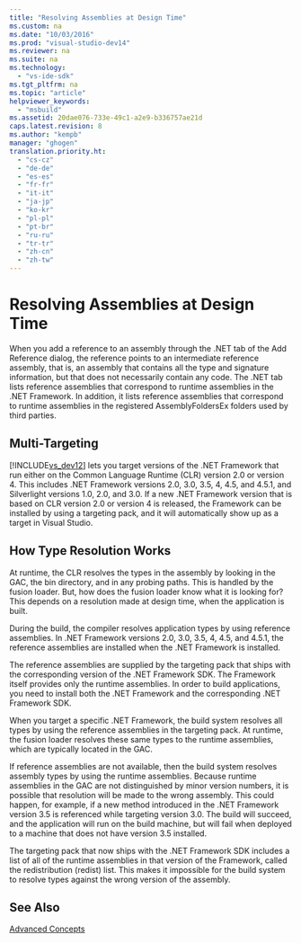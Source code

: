```yaml
---
title: "Resolving Assemblies at Design Time"
ms.custom: na
ms.date: "10/03/2016"
ms.prod: "visual-studio-dev14"
ms.reviewer: na
ms.suite: na
ms.technology: 
  - "vs-ide-sdk"
ms.tgt_pltfrm: na
ms.topic: "article"
helpviewer_keywords: 
  - "msbuild"
ms.assetid: 20dae076-733e-49c1-a2e9-b336757ae21d
caps.latest.revision: 8
ms.author: "kempb"
manager: "ghogen"
translation.priority.ht: 
  - "cs-cz"
  - "de-de"
  - "es-es"
  - "fr-fr"
  - "it-it"
  - "ja-jp"
  - "ko-kr"
  - "pl-pl"
  - "pt-br"
  - "ru-ru"
  - "tr-tr"
  - "zh-cn"
  - "zh-tw"
---
```

# Resolving Assemblies at Design Time
When you add a reference to an assembly through the .NET tab of the Add Reference dialog, the reference points to an intermediate reference assembly, that is, an assembly that contains all the type and signature information, but that does not necessarily contain any code. The .NET tab lists reference assemblies that correspond to runtime assemblies in the .NET Framework. In addition, it lists reference assemblies that correspond to runtime assemblies in the registered AssemblyFoldersEx folders used by third parties.  
  
## Multi-Targeting  
 [!INCLUDE[vs_dev12](../VS_IDE/includes/vs_dev12_md.md)] lets you target versions of the .NET Framework that run either on the Common Language Runtime (CLR) version 2.0 or version 4. This includes .NET Framework versions 2.0, 3.0, 3.5, 4, 4.5, and 4.5.1, and Silverlight versions 1.0, 2.0, and 3.0. If a new .NET Framework version that is based on CLR version 2.0 or version 4 is released, the Framework can be installed by using a targeting pack, and it will automatically show up as a target in Visual Studio.  
  
## How Type Resolution Works  
 At runtime, the CLR resolves the types in the assembly by looking in the GAC, the bin directory, and in any probing paths. This is handled by the fusion loader. But, how does the fusion loader know what it is looking for? This depends on a resolution made at design time, when the application is built.  
  
 During the build, the compiler resolves application types by using reference assemblies. In .NET Framework versions 2.0, 3.0, 3.5, 4, 4.5, and 4.5.1, the reference assemblies are installed when the .NET Framework is installed.  
  
 The reference assemblies are supplied by the targeting pack that ships with the corresponding version of the .NET Framework SDK. The Framework itself provides only the runtime assemblies. In order to build applications, you need to install both the .NET Framework and the corresponding .NET Framework SDK.  
  
 When you target a specific .NET Framework, the build system resolves all types by using the reference assemblies in the targeting pack. At runtime, the fusion loader resolves these same types to the runtime assemblies, which are typically located in the GAC.  
  
 If reference assemblies are not available, then the build system resolves assembly types by using the runtime assemblies. Because runtime assemblies in the GAC are not distinguished by minor version numbers, it is possible that resolution will be made to the wrong assembly. This could happen, for example, if a new method introduced in the .NET Framework version 3.5 is referenced while targeting version 3.0. The build will succeed, and the application will run on the build machine, but will fail when deployed to a machine that does not have version 3.5 installed.  
  
 The targeting pack that now ships with the .NET Framework SDK includes a list of all of the runtime assemblies in that version of the Framework, called the redistribution (redist) list. This makes it impossible for the build system to resolve types against the wrong version of the assembly.  
  
## See Also  
 [Advanced Concepts](../VS_IDE/msbuild-advanced-concepts.md)